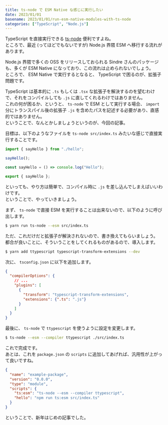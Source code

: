 ```yaml
---
title: ts-node で ESM Native な感じに実行したい
date: 2023/01/01
basename: 2023/01/01/run-esm-native-modules-with-ts-node
categories: ["TypeScript", "Node.js"]
---
```


TypeScript を直接実行できる [ts-node](https://yarnpkg.com/package/ts-node) 便利ですよね。  
ところで、最近 (ってほどでもないですが) Node.js 界隈 ESM へ移行する流れがあります。

Node.js 界隈で多くの OSS をリリースしておられる Sindre さんのパッケージも、多くが ESM Native になっており、この流れは止められないでしょう。  
ところで、 ESM Native で実行するとなると、 TypeScript で困るのが、拡張子問題です。

TypeScript は基本的に `.ts` もしくは `.tsx` な拡張子を解決するのを望むわけで、それをコンパイルしても `.js` に直してくれるわけではありません。  
これの何が困るか、というと、 `ts-node` で ESM として実行する場合、 `import` 分にトランスパイル後の拡張子 `.js` を含めたパスを記述する必要があり、直感的ではありません。  
ということで、なんとかしましょうというのが、今回の記事。

目標は、以下のようなファイルを `ts-node src/index.ts` みたいな感じで直接実行することです。

```typescript:src/index.ts
import { sayHello } from "./hello";

sayHello();
```

```typescript:src/hello.ts
const sayHello = () => console.log("Hello");

export { sayHello };
```

といっても、やり方は簡単で、コンパイル時に `.js` を差し込んでしまえばいいわけです。  
ということで、やっていきましょう。

まず、 `ts-node` で直接 ESM を実行することは出来ないので、以下のように呼び出します。

```bash
$ yarn run ts-node --esm src/index.ts
```

ただ、これだけだと拡張子が解決されないので、書き換えてもらいましょう。  
都合が良いことに、そういうことをしてくれるものがあるので、導入します。

```bash
$ yarn add ttypescript typescript-transform-extensions --dev
```

次に、 `tsconfig.json` に以下を追加します。

```json:tsconfig.json
{
  "compilerOptions": {
    // ...
    "plugins": [
      {
        "transform": "typescript-transform-extensions",
        "extensions": {".ts": ".js"}
      }
    ]
  }
}
```

最後に、 `ts-node` で `ttypescript` を使うように設定を変更します。

```bash
$ ts-node --esm --compiler ttypescript ./src/index.ts
```

これで完成です。  
あとは、これを `package.json` の `scripts` に追加してあげれば、汎用性が上がって良いですね。

```json:package.json
{
  "name": "example-package",
  "version": "0.0.0",
  "type": "module",
  "scripts": {
    "ts:esm": "ts-node --esm --compiler ttypescript",
    "hello": "npm run ts:esm src/index.ts"
  }
}
```

ということで、新年はじめの記事でした。
